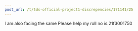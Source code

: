 ```yaml
---
post_url: /t/tds-official-project1-discrepencies/171141/25
---
```

I am also facing the same Please help my roll no is 21f3001750